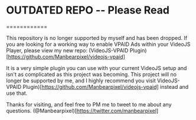 # OUTDATED REPO -- Please Read
============

This repository is no longer supported by myself and has been dropped. If you are looking for a working way to enable VPAID Ads within your VideoJS Player, please view my new repo: (VideoJS-VPAID Plugin)[https://github.com/Manbearpixel/videojs-vpaid]

It is a very simple plugin you can use with your current VideoJS setup and isn't as complicated as this project was becoming. This project will no longer be supported by me, and I highly recommend you visit VideoJS-VPAID Plugin)[https://github.com/Manbearpixel/videojs-vpaid] instead and use that. 

Thanks for visiting, and feel free to PM me to tweet to me about any questions. (@Manbearpixel)[https://twitter.com/manbearpixel]
